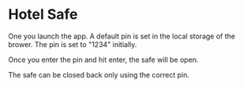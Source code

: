 # Hotel Safe

One you launch the app. A default pin is set in the local storage of the brower.
The pin is set to "1234" initially.

Once you enter the pin and hit enter, the safe will be open.

The safe can be closed back only using the correct pin.
